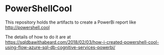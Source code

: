 # PowerShellCool

This repository holds the artifacts to create a PowerBi report like http://powershell.cool

The details of how to do it are at https://sqldbawithabeard.com/2018/02/03/how-i-created-powershell-cool-using-flow-azure-sql-db-cognitive-services-powerbi/ 
